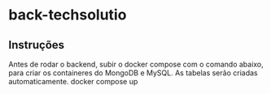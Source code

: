 # back-techsolutio

## Instruções
Antes de rodar o backend, subir o docker compose com o comando abaixo, para criar os containeres do MongoDB e MySQL. As tabelas serão criadas automaticamente.
  docker compose up
